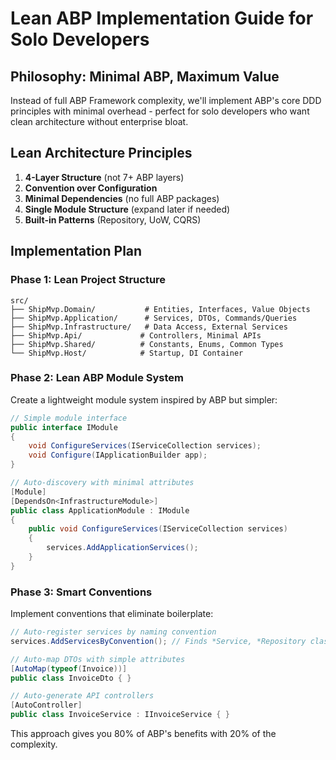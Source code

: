 # Lean ABP Implementation Guide for Solo Developers

## Philosophy: Minimal ABP, Maximum Value

Instead of full ABP Framework complexity, we'll implement ABP's core DDD principles with minimal overhead - perfect for solo developers who want clean architecture without enterprise bloat.

## Lean Architecture Principles

1. **4-Layer Structure** (not 7+ ABP layers)
2. **Convention over Configuration**
3. **Minimal Dependencies** (no full ABP packages)
4. **Single Module Structure** (expand later if needed)
5. **Built-in Patterns** (Repository, UoW, CQRS)

## Implementation Plan

### Phase 1: Lean Project Structure

```
src/
├── ShipMvp.Domain/           # Entities, Interfaces, Value Objects
├── ShipMvp.Application/      # Services, DTOs, Commands/Queries
├── ShipMvp.Infrastructure/   # Data Access, External Services
├── ShipMvp.Api/             # Controllers, Minimal APIs
├── ShipMvp.Shared/          # Constants, Enums, Common Types
└── ShipMvp.Host/            # Startup, DI Container
```

### Phase 2: Lean ABP Module System

Create a lightweight module system inspired by ABP but simpler:

```csharp
// Simple module interface
public interface IModule
{
    void ConfigureServices(IServiceCollection services);
    void Configure(IApplicationBuilder app);
}

// Auto-discovery with minimal attributes
[Module]
[DependsOn<InfrastructureModule>]
public class ApplicationModule : IModule
{
    public void ConfigureServices(IServiceCollection services)
    {
        services.AddApplicationServices();
    }
}
```

### Phase 3: Smart Conventions

Implement conventions that eliminate boilerplate:

```csharp
// Auto-register services by naming convention
services.AddServicesByConvention(); // Finds *Service, *Repository classes

// Auto-map DTOs with simple attributes
[AutoMap(typeof(Invoice))]
public class InvoiceDto { }

// Auto-generate API controllers
[AutoController]
public class InvoiceService : IInvoiceService { }
```

This approach gives you 80% of ABP's benefits with 20% of the complexity.
